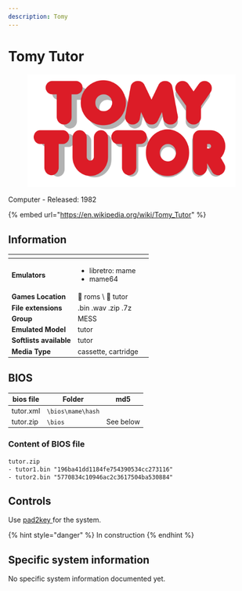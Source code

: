 ```yaml
---
description: Tomy
---
```


# Tomy Tutor

<div align="left">

<figure><img src="https://raw.githubusercontent.com/fabricecaruso/es-theme-carbon/52ff37c9e265587d006945a2ba695b5a962b3a3d/art/logos/tutor.svg" alt=""><figcaption></figcaption></figure>

</div>

Computer - Released: 1982

{% embed url="https://en.wikipedia.org/wiki/Tomy_Tutor" %}

## Information

<table data-header-hidden><thead><tr><th></th><th></th><th data-hidden></th></tr></thead><tbody><tr><td><strong>Emulators</strong></td><td><ul><li>libretro: mame</li><li>mame64</li></ul></td><td></td></tr><tr><td><strong>Games Location</strong></td><td><span data-gb-custom-inline data-tag="emoji" data-code="1f4c1">📁</span> roms \ <span data-gb-custom-inline data-tag="emoji" data-code="1f4c2">📂</span> tutor</td><td></td></tr><tr><td><strong>File extensions</strong></td><td>.bin .wav .zip .7z</td><td></td></tr><tr><td><strong>Group</strong></td><td>MESS</td><td></td></tr><tr><td><strong>Emulated Model</strong></td><td>tutor</td><td></td></tr><tr><td><strong>Softlists available</strong></td><td>tutor</td><td></td></tr><tr><td><strong>Media Type</strong></td><td>cassette, cartridge</td><td></td></tr></tbody></table>

## BIOS

| bios file | Folder            | md5       |
| --------- | ----------------- | --------- |
| tutor.xml | `\bios\mame\hash` |           |
| tutor.zip | `\bios`           | See below |

### Content of BIOS file

```
tutor.zip
- tutor1.bin "196ba41dd1184fe754390534cc273116"
- tutor2.bin "5770834c10946ac2c3617504ba530884"
```

## Controls

Use [pad2key ](../../../controllers/pad2key.md)for the system.

{% hint style="danger" %}
In construction
{% endhint %}

## Specific system information

No specific system information documented yet.
